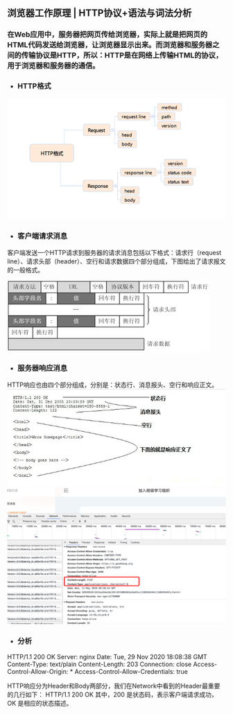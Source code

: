 ## 浏览器工作原理 | HTTP协议+语法与词法分析
### 在Web应用中，服务器把网页传给浏览器，实际上就是把网页的HTML代码发送给浏览器，让浏览器显示出来。而浏览器和服务器之间的传输协议是HTTP，所以：HTTP是在网络上传输HTML的协议，用于浏览器和服务器的通信。

- ### HTTP格式
![avatar](https://github.com/wpngpeng/Frontend-01-Template/blob/master/week05/image/22.jpg)

- ### 客户端请求消息
客户端发送一个HTTP请求到服务器的请求消息包括以下格式：请求行（request line）、请求头部（header）、空行和请求数据四个部分组成，下图给出了请求报文的一般格式。

![avatar](https://github.com/wpngpeng/Frontend-01-Template/blob/master/week05/image/2012072810301161.png)



- ### 服务器响应消息
HTTP响应也由四个部分组成，分别是：状态行、消息报头、空行和响应正文。
![avatar](https://github.com/wpngpeng/Frontend-01-Template/blob/master/week05/image/33.jpg)
![avatar](https://github.com/wpngpeng/Frontend-01-Template/blob/master/week05/image/11.png)

- ### 分析

HTTP/1.1 200 OK
Server: nginx
Date: Tue, 29 Nov 2020 18:08:38 GMT
Content-Type: text/plain
Content-Length: 203
Connection: close
Access-Control-Allow-Origin: *
Access-Control-Allow-Credentials: true

HTTP响应分为Header和Body两部分，我们在Network中看到的Header最重要的几行如下：
HTTP/1.1 200 OK
其中，200 是状态码，表示客户端请求成功，OK 是相应的状态描述。


